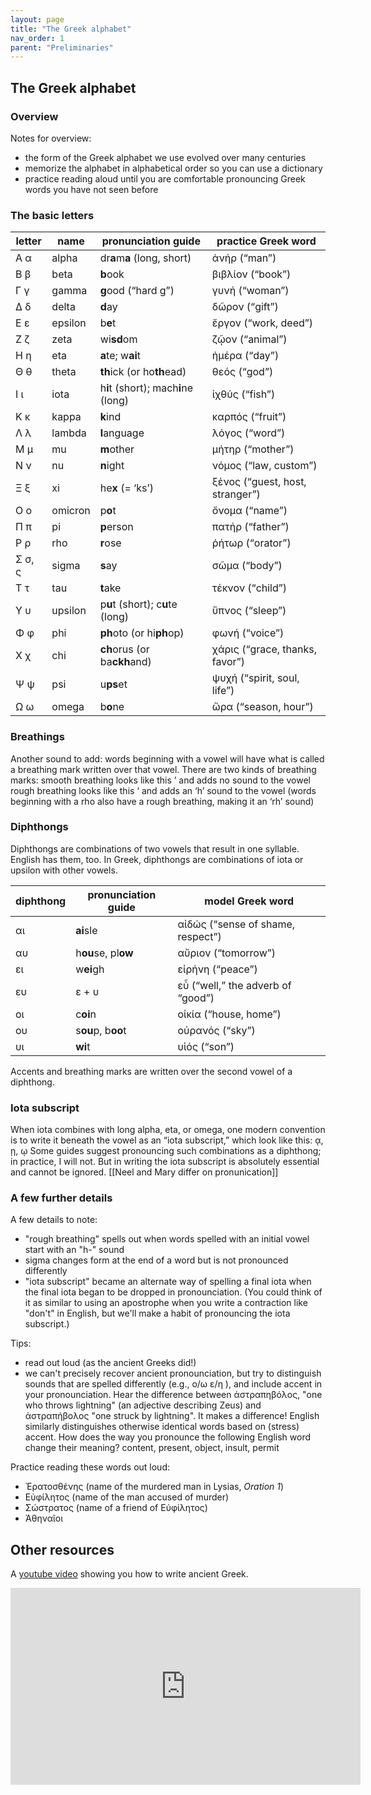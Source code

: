```yaml
---
layout: page
title: "The Greek alphabet"
nav_order: 1
parent: "Preliminaries"
---
```


## The Greek alphabet


### Overview

Notes for overview:

- the form of the Greek alphabet we use evolved over many centuries
- memorize the alphabet in alphabetical order so you can use a dictionary
- practice reading aloud until you are comfortable pronouncing Greek words you have not seen before


### The basic letters

letter |	name	|  pronunciation guide	 |    practice Greek word
--- | --- | --- | ---
Α  α |  alpha	|  dr**a**m**a** (long, short) 	 |   ἀνήρ (“man”)	
Β  β |  beta	|  **b**ook 			           |     βιβλίον (“book”)
Γ  γ |  gamma	|  **g**ood (“hard g”)       |  γυνή (“woman”)
Δ  δ |  delta	 | **d**ay 			             |   δῶρον (“gift”)
Ε  ε |  epsilon |	b**e**t 			           |  ἔργον (“work, deed”)
Ζ  ζ |  zeta	|  wi**sd**om 			         |    ζῷον (“animal”)
Η  η |  eta	  | **a**te; w**ai**t		       |  ἡμέρα (“day”)
Θ  θ |  theta	|  **th**ick (or ho**th**ead)|   θεός (“god”)
Ι  ι |	iota	| h**i**t (short); mach**i**ne (long)|	ἰχθύς  (“fish”)
Κ  κ |  kappa	|  **k**ind 		             |     καρπός (“fruit”) 	
Λ  λ |	lambda|	**l**anguage 		           |   λόγος (“word”)	
Μ  μ |  mu	  |  **m**other 			         |     μήτηρ (“mother”)	
Ν  ν |	nu	  |  **n**ight 			           |   νόμος (“law, custom”)	
Ξ  ξ |	xi	  |  he**x** (= ‘ks’)		       |    ξένος (“guest, host, stranger”)	
Ο  ο |	omicron |	p**o**t 			           |     ὄνομα (“name”)	
Π  π |	pi	  |  **p**erson 			         |     πατήρ (“father”)	
Ρ  ρ |	rho	  |  **r**ose 			           | ῥήτωρ (“orator”)	
Σ  σ, ς | sigma	|  **s**ay 			           |     σῶμα (“body”)	
Τ  τ	|  tau	 |   **t**ake 			         |       τέκνον (“child”)	
Υ  υ 	|  upsilon |	p**u**t (short); c**u**te (long) |	ὕπνος (“sleep”)
Φ  φ 	|  phi	 |   **ph**oto (or hi**ph**op)	 |       φωνή (“voice”)	
Χ  χ  |  chi	 |   **ch**orus (or ba**ckh**and)	 |   χάρις (“grace, thanks, favor”)	
Ψ  ψ	|  psi	 |  u**ps**et 			         |     ψυχή (“spirit, soul, life”)
Ω  ω 	|  omega |   b**o**ne			           |     ὥρα (“season, hour”)

### Breathings
Another sound to add: words beginning with a vowel will have what is called a breathing mark written over that vowel. There are two kinds of breathing marks:
smooth breathing looks like this ’ and adds no sound to the vowel
rough breathing looks like this ‘ and adds an ‘h’ sound to the vowel (words beginning with a rho also have a rough breathing, making it an ‘rh’ sound)

### Diphthongs
Diphthongs are combinations of two vowels that result in one syllable. English has them, too. In Greek, diphthongs are combinations of iota or upsilon with other vowels. 

diphthong |	pronunciation guide	|  model Greek word
--- | --- | ---
αι 	|	    **ai**sle		  |	      αἰδώς (“sense of shame, respect”) 
αυ 	|	    h**ou**se, pl**ow**		|        αὔριον (“tomorrow”) 
ει 	|	    w**ei**gh			    |        εἰρήνη (“peace”)
ευ 	|	    ε + υ 			  |        εὖ (“well,” the adverb of “good”) 
οι 	|	    c**oi**n			    |        οἰκία (“house, home”) 
ου 	|	    s**ou**p, b**oo**t		|        οὐρανός (“sky”) 
υι 	|	    **wi**t			      |        υἱός (“son”)

Accents and breathing marks are written over the second vowel of a diphthong.

### Iota subscript
When iota combines with long alpha, eta, or omega, one modern convention is to write it beneath the vowel as an “iota subscript,” which look like this:   ᾳ, ῃ, ῳ
Some guides suggest pronouncing such combinations as a diphthong; in practice, I will not. But in writing the iota subscript is absolutely essential and cannot be ignored. [[Neel and Mary differ on pronunication]]





### A few further details

A few details to note:

- "rough breathing" spells out when words spelled with an initial vowel start with an "h-" sound
- sigma changes form at the end of a word but is not pronounced differently
- "iota subscript" became an alternate way of spelling a final iota when the final iota began to be dropped in pronounciation. (You could think of it as similar to using an apostrophe when you write a contraction like "don't" in English, but we'll make a habit of pronouncing the iota subscript.)



Tips:

- read out loud (as the ancient Greeks did!)
- we can't precisely recover ancient pronounciation, but try to distinguish sounds that are spelled differently (e.g., ο/ω ε/η ), and include accent in your pronounciation.  Hear the difference between ἀστραπηβόλος, "one who throws lightning" (an adjective describing Zeus) and ἀστραπήβολος  "one struck by lightning". It makes a difference! English similarly distinguishes otherwise identical words based on (stress) accent. How does the way you pronounce the following English word change their meaning? content, present, object, insult, permit



Practice reading these words out loud:


- Ἐρατοσθένης  (name of the murdered man in Lysias, *Oration 1*)
- Εὐφίλητος (name of the man accused of murder)
- Σώστρατος (name of a friend of Εὐφίλητος)
- Ἀθηναῖοι 


## Other resources

A [youtube video](https://www.youtube.com/watch?v=8xDvcgvEpaQ&list=PLUcfS6VHaxZC1p_JRiWyYyI2gRKEDyPVh) showing you how to write ancient Greek.


<iframe width="560" height="315" src="https://www.youtube.com/embed/8xDvcgvEpaQ" title="YouTube video player" frameborder="0" allow="accelerometer; autoplay; clipboard-write; encrypted-media; gyroscope; picture-in-picture" allowfullscreen></iframe>